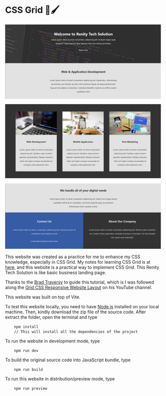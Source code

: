 # CSS Grid 🔢🖌️       


![Banner1](banner1.png)         

![Banner2](banner2.png)        

![Banner3](banner3.png)         


This website was created as a practice for me to enhance my CSS knowledge, especially in CSS Grid. My notes for learning CSS Grid is at [here](https://github.com/muhduzairmf/css-grid/blob/master/notes/NOTES.md), and this website is a practical way to implement CSS Grid. This Renity Tech Solution is like basic business landing page.        


Thanks to the [Brad Traversy](https://github.com/bradtraversy) to guide this tutorial, which is I was followed along the [Grid CSS Responsive Website Layout](https://www.youtube.com/watch?v=M3qBpPw77qo) on his YouTube channel.              


This website was built on top of Vite.          

To test this website locally, you need to have [Node.js](https://nodejs.org/en/) installed on your local machine. Then, kindly download the zip file of the source code. After extract the folder, open the terminal and type

```Shell
	npm install
	// This will install all the dependencies of the project
```


To run the website in development mode, type 

```Shell
	npm run dev
```

To build the original source code into JavaScript bundle, type

```Shell
	npm run build
```

To run this website in distribution/preview mode, type

```Shell
	npm run preview
```      
